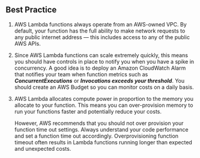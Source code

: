## Best Practice
1. AWS Lambda functions always operate from an AWS-owned VPC. By default, your function has the full ability to make network requests to any public internet address — this includes access to any of the public AWS APIs.

2. Since AWS Lambda functions can scale extremely quickly, this means you should have controls in place to notify you when you have a spike in concurrency. A good idea is to deploy an Amazon CloudWatch Alarm that notifies your team when function metrics such as ***ConcurrentExecutions*** or ***Invocations exceeds your threshold***. You should create an AWS Budget so you can monitor costs on a daily basis.

3. AWS Lambda allocates compute power in proportion to the memory you allocate to your function. This means you can over-provision memory to run your functions faster and potentially reduce your costs. 

    However, AWS recommends that you should not over provision your function time out settings. Always understand your code performance and set a function time out accordingly. Overprovisioning function timeout often results in Lambda functions running longer than expected and unexpected costs.